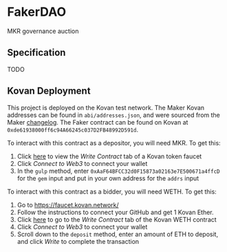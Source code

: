 # FakerDAO

MKR governance auction

## Specification

TODO

## Kovan Deployment

This project is deployed on the Kovan test network.
The Maker Kovan addresses can be found in `abi/addresses.json`, and were
sourced from the Maker
[changelog](https://changelog.makerdao.com/releases/kovan/1.0.3/contracts.json).
The Faker contract can be found on Kovan at `0xde61938000ff6c94A66245c037D2FB48992D591d`.

To interact with this contract as a depositor, you will need MKR. To get this:

1. Click [here](https://kovan.etherscan.io/address/0xcbd3e165ce589657fefd2d38ad6b6596a1f734f6#writeContract)
to view the *Write Contract* tab of a Kovan token faucet
2. Click *Connect to Web3* to connect your wallet
3. In the `gulp` method, enter `0xAaF64BFCC32d0F15873a02163e7E500671a4ffcD` for the `gem` input
and put in your own address for the `addrs` input

To interact with this contract as a bidder, you will need WETH. To get this:

1. Go to https://faucet.kovan.network/
2. Follow the instructions to connect your GitHub and get 1 Kovan Ether.
3. Click [here](https://kovan.etherscan.io/address/0xd0a1e359811322d97991e03f863a0c30c2cf029c#writeContract) to go to the *Write Contract* tab of the Kovan WETH contract
4. Click *Connect to Web3* to connect your wallet
5. Scroll down to the `deposit` method, enter an amount of ETH to deposit, and click *Write* to complete the transaction
